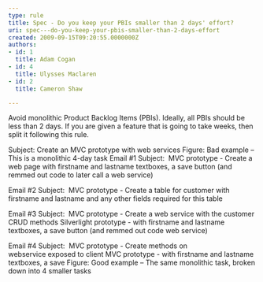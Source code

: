 ```yaml
---
type: rule
title: Spec - Do you keep your PBIs smaller than 2 days' effort?
uri: spec---do-you-keep-your-pbis-smaller-than-2-days-effort
created: 2009-09-15T09:20:55.0000000Z
authors:
- id: 1
  title: Adam Cogan
- id: 4
  title: Ulysses Maclaren
- id: 2
  title: Cameron Shaw

---
```


Avoid monolithic Product Backlog Items (PBIs). Ideally, all PBIs should be less than 2 days. If you are given a feature that is going to take weeks, then split it following this rule. 
 
Subject: Create an MVC prototype with web services
Figure: Bad example – This is a monolithic 4-day task
Email #1 Subject:  MVC prototype - Create a web page with firstname and lastname textboxes, a save button (and remmed out code to later call a web service)

Email #2 Subject:  MVC prototype - Create a table for customer with firstname and lastname and any other fields required for this table

Email #3 Subject:  MVC prototype - Create a web service with the customer CRUD methods
Silverlight prototype - with firstname and lastname textboxes, a save button (and remmed out code web service) 

Email #4 Subject:  MVC prototype - Create methods on webservice exposed to client
MVC prototype - with firstname and lastname textboxes, a save
Figure: Good example – The same monolithic task, broken down into 4 smaller tasks
